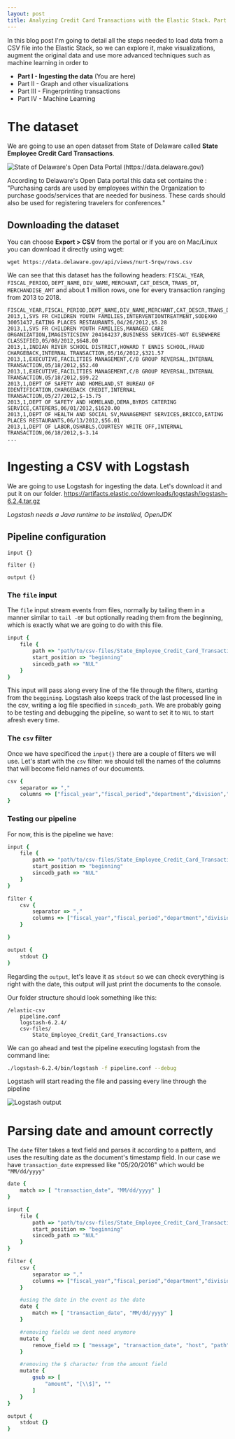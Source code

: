 ```yaml
---
layout: post
title: Analyzing Credit Card Transactions with the Elastic Stack. Part 1 - Ingesting
---
```


In this blog post I'm going to detail all the steps needed to load data from a CSV file into the Elastic Stack, so we can explore it, make visualizations, augment the original data and use more advanced techniques such as machine learning in order to 

* **Part I - Ingesting the data** (You are here)
* Part II - Graph and other visualizations
* Part III - Fingerprinting transactions
* Part IV - Machine Learning

# The dataset

We are going to use an open dataset from State of Delaware called **State Employee Credit Card Transactions**. 

![State of Delaware's Open Data Portal (https://data.delaware.gov/)](/images/delaware/portal.jpg)

According to Delaware's Open Data portal this data set contains the : "Purchasing cards are used by employees within the Organization to purchase goods/services that are needed for business. These cards should also be used for registering travelers for conferences."

## Downloading the dataset
You can choose **Export > CSV** from the portal or if you are on Mac/Linux you can download it directly using wget:
```
wget https://data.delaware.gov/api/views/nurt-5rqw/rows.csv
```




We can see that this dataset has the following headers: `FISCAL_YEAR`, `FISCAL_PERIOD`, `DEPT_NAME`, `DIV_NAME`, `MERCHANT`, `CAT_DESCR`, `TRANS_DT`, `MERCHANDISE_AMT` and about 1 million rows, one for every transaction ranging from 2013 to 2018.

```
FISCAL_YEAR,FISCAL_PERIOD,DEPT_NAME,DIV_NAME,MERCHANT,CAT_DESCR,TRANS_DT,MERCHANDISE_AMT
2013,1,SVS FR CHILDREN YOUTH FAMILIES,INTERVENTIONTREATMENT,SODEXHO 30051437,EATING PLACES RESTAURANTS,04/26/2012,$5.28
2013,1,SVS FR CHILDREN YOUTH FAMILIES,MANAGED CARE ORGANIZATION,IMAGISTICSINV 204164237,BUSINESS SERVICES-NOT ELSEWHERE CLASSIFIED,05/08/2012,$648.00
2013,1,INDIAN RIVER SCHOOL DISTRICT,HOWARD T ENNIS SCHOOL,FRAUD CHARGEBACK,INTERNAL TRANSACTION,05/16/2012,$321.57
2013,1,EXECUTIVE,FACILITIES MANAGEMENT,C/B GROUP REVERSAL,INTERNAL TRANSACTION,05/18/2012,$52.40
2013,1,EXECUTIVE,FACILITIES MANAGEMENT,C/B GROUP REVERSAL,INTERNAL TRANSACTION,05/18/2012,$99.22
2013,1,DEPT OF SAFETY AND HOMELAND,ST BUREAU OF IDENTIFICATION,CHARGEBACK CREDIT,INTERNAL TRANSACTION,05/27/2012,$-15.75
2013,1,DEPT OF SAFETY AND HOMELAND,DEMA,BYRDS CATERING SERVICE,CATERERS,06/01/2012,$1620.00
2013,1,DEPT OF HEALTH AND SOCIAL SV,MANAGEMENT SERVICES,BRICCO,EATING PLACES RESTAURANTS,06/13/2012,$56.01
2013,1,DEPT OF LABOR,OSHABLS,COURTESY WRITE OFF,INTERNAL TRANSACTION,06/18/2012,$-3.14
...
```

# Ingesting a CSV with Logstash

We are going to use Logstash for ingesting the data. Let's download it and put it on our folder. https://artifacts.elastic.co/downloads/logstash/logstash-6.2.4.tar.gz

_Logstash needs a Java runtime to be installed, OpenJDK_

## Pipeline configuration
```
input {}

filter {}

output {}
```


### The `file` input

The `file` input stream events from files, normally by tailing them in a manner similar to `tail -0F` but optionally reading them from the beginning, which is exactly what we are going to do with this file.

```ruby
input {
    file {
        path => "path/to/csv-files/State_Employee_Credit_Card_Transactions.csv"
        start_position => "beginning"
        sincedb_path => "NUL"
    }
}
```

This input will pass along every line of the file through the filters, starting from the `beggining`. Logstash also keeps track of the last processed line in the csv, writing a log file specified in `sincedb_path`. We are probably going to be testing and debugging the pipeline, so want to set it to `NUL` to start afresh every time. 

### The `csv` filter
Once we have specificed the `input{}` there are a couple of filters we will use. Let's start with the `csv` filter: we should tell the names of the columns that will become field names of our documents.

```ruby
csv {
    separator => ","
    columns => ["fiscal_year","fiscal_period","department","division","merchant","category","transaction_date","amount"]
}
```



### Testing our pipeline
For now, this is the pipeline we have:

```ruby
input {
    file {
        path => "path/to/csv-files/State_Employee_Credit_Card_Transactions.csv"
        start_position => "beginning"
        sincedb_path => "NUL"
    }
}

filter {
    csv {
        separator => ","
        columns => ["fiscal_year","fiscal_period","department","division","merchant","category","transaction_date","amount"]
    }

}

output {
    stdout {}
}
```

Regarding the `output`, let's leave it as `stdout` so we can check everything is right with the date, this output will just print the documents to the console.




Our folder structure should look something like this:

```
/elastic-csv
    pipeline.conf
    logstash-6.2.4/
    csv-files/
        State_Employee_Credit_Card_Transactions.csv
```

We can go ahead and test the pipeline executing logstash from the command line:

```bash
./logstash-6.2.4/bin/logstash -f pipeline.conf --debug
```

Logstash will start reading the file and passing every line through the pipeline

![Logstash output](/images/delaware/ss1.jpg)

# Parsing date and amount correctly

The `date` filter takes a text field and parses it according to a pattern, and uses the resulting date as the document's timestamp field. In our case we have `transaction_date` expressed like "05/20/2016" which would be `"MM/dd/yyyy"`

```ruby
date {
    match => [ "transaction_date", "MM/dd/yyyy" ]
}
```


```ruby
input {
    file {
        path => "path/to/csv-files/State_Employee_Credit_Card_Transactions.csv"
        start_position => "beginning"
        sincedb_path => "NUL"
    }
}

filter {
    csv {
        separator => ","
        columns => ["fiscal_year","fiscal_period","department","division","merchant","category","transaction_date","amount"]
    }

    #using the date in the event as the date 
    date {
        match => [ "transaction_date", "MM/dd/yyyy" ]
    }

    #removing fields we dont need anymore
    mutate {
        remove_field => [ "message", "transaction_date", "host", "path" ]
    }

    #removing the $ character from the amount field
    mutate {
        gsub => [
            "amount", "[\\$]", ""
        ]
    }
}

output {
    stdout {}
}
```